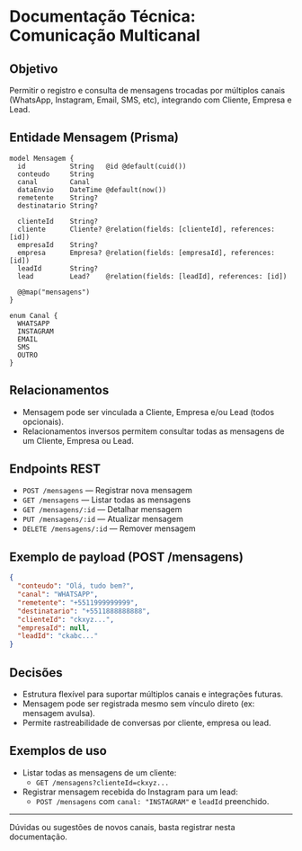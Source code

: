 # Documentação Técnica: Comunicação Multicanal

## Objetivo
Permitir o registro e consulta de mensagens trocadas por múltiplos canais (WhatsApp, Instagram, Email, SMS, etc), integrando com Cliente, Empresa e Lead.

## Entidade Mensagem (Prisma)
```prisma
model Mensagem {
  id           String   @id @default(cuid())
  conteudo     String
  canal        Canal
  dataEnvio    DateTime @default(now())
  remetente    String?
  destinatario String?

  clienteId    String?
  cliente      Cliente? @relation(fields: [clienteId], references: [id])
  empresaId    String?
  empresa      Empresa? @relation(fields: [empresaId], references: [id])
  leadId       String?
  lead         Lead?    @relation(fields: [leadId], references: [id])

  @@map("mensagens")
}

enum Canal {
  WHATSAPP
  INSTAGRAM
  EMAIL
  SMS
  OUTRO
}
```

## Relacionamentos
- Mensagem pode ser vinculada a Cliente, Empresa e/ou Lead (todos opcionais).
- Relacionamentos inversos permitem consultar todas as mensagens de um Cliente, Empresa ou Lead.

## Endpoints REST
- `POST /mensagens` — Registrar nova mensagem
- `GET /mensagens` — Listar todas as mensagens
- `GET /mensagens/:id` — Detalhar mensagem
- `PUT /mensagens/:id` — Atualizar mensagem
- `DELETE /mensagens/:id` — Remover mensagem

## Exemplo de payload (POST /mensagens)
```json
{
  "conteudo": "Olá, tudo bem?",
  "canal": "WHATSAPP",
  "remetente": "+5511999999999",
  "destinatario": "+5511888888888",
  "clienteId": "ckxyz...",
  "empresaId": null,
  "leadId": "ckabc..."
}
```

## Decisões
- Estrutura flexível para suportar múltiplos canais e integrações futuras.
- Mensagem pode ser registrada mesmo sem vínculo direto (ex: mensagem avulsa).
- Permite rastreabilidade de conversas por cliente, empresa ou lead.

## Exemplos de uso
- Listar todas as mensagens de um cliente:
  - `GET /mensagens?clienteId=ckxyz...`
- Registrar mensagem recebida do Instagram para um lead:
  - `POST /mensagens` com `canal: "INSTAGRAM"` e `leadId` preenchido.

---

Dúvidas ou sugestões de novos canais, basta registrar nesta documentação.
